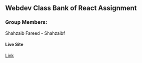 ## Webdev Class Bank of React Assignment

### Group Members:

Shahzaib Fareed - Shahzaibf

#### Live Site

[Link](https://shahzaibf.github.io/Bank-Of-React/)
